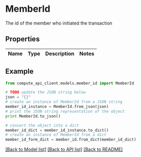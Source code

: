 # MemberId

The id of the member who initiated the transaction

## Properties
Name | Type | Description | Notes
------------ | ------------- | ------------- | -------------

## Example

```python
from compute_api_client.models.member_id import MemberId

# TODO update the JSON string below
json = "{}"
# create an instance of MemberId from a JSON string
member_id_instance = MemberId.from_json(json)
# print the JSON string representation of the object
print MemberId.to_json()

# convert the object into a dict
member_id_dict = member_id_instance.to_dict()
# create an instance of MemberId from a dict
member_id_form_dict = member_id.from_dict(member_id_dict)
```
[[Back to Model list]](../README.md#documentation-for-models) [[Back to API list]](../README.md#documentation-for-api-endpoints) [[Back to README]](../README.md)


